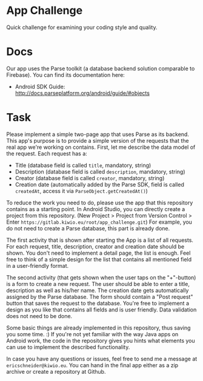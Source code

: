 # App Challenge

Quick challenge for examining your coding style and quality.


# Docs
Our app uses the Parse toolkit (a database backend solution comparable to Firebase). You can find its documentation here:
- Android SDK Guide: http://docs.parseplatform.org/android/guide/#objects


# Task
Please implement a simple two-page app that uses Parse as its backend. This app's purpose is to provide a simple version of the requests that the real app we're working on contains.  First, let me describe the data model of the request. Each request has a: 
- Title (database field is called `title`, mandatory, string)
- Description (database field is called `description`, mandatory, string)
- Creator (database field is called `creator`, mandatory, string)
- Creation date (automatically added by the Parse SDK, field is called `createdAt`, access it via `ParseObject.getCreatedAt()`)

To reduce the work you need to do, please use the app that this repository contains as a starting point. In Android Studio, you can directly create a project from this repository. (New Project > Project from Version Control > Enter `https://gitlab.kiwio.eu/root/app_challenge.git`) For example, you do not need to create a Parse database, this part is already done.

The first activity that is shown after starting the App is a list of all requests. For each request, title, description, creator and creation date should be shown. You don't need to implement a detail page, the list is enough. Feel free to think of a simple design for the list that contains all mentioned field in a user-friendly format. 

The second activity (that gets shown when the user taps on the "+"-button) is a form to create a new request. The user should be able to enter a title, description as well as his/her name. The creation date gets automatically assigned by the Parse database. The form should contain a "Post request" button that saves the request to the database. You're free to implement a design as you like that contains all fields and is user friendly. Data validation does not need to be done.

Some basic things are already implemented in this repository, thus saving you some time. :) If you're not yet familiar with the way Java apps on Android work, the code in the repository gives you hints what elements you can use to implement the described functionality.

In case you have any questions or issues, feel free to send me a message at `ericschneider@kiwio.eu`. You can hand in the final app either as a zip archive or create a repository at Github.
